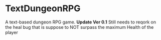 # TextDungeonRPG
A text-based dungeon RPG game.
**Update Ver 0.1**
Still needs to reqork on the heal bug that is suppose to NOT surpass the maximum Health of the player
